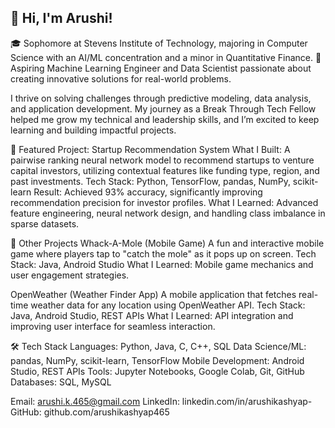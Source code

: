## 👋 Hi, I'm Arushi!

🎓 Sophomore at Stevens Institute of Technology, majoring in Computer Science with an AI/ML concentration and a minor in Quantitative Finance.
🔭 Aspiring Machine Learning Engineer and Data Scientist passionate about creating innovative solutions for real-world problems.

I thrive on solving challenges through predictive modeling, data analysis, and application development. My journey as a Break Through Tech Fellow helped me grow my technical and leadership skills, and I’m excited to keep learning and building impactful projects.

🎯 Featured Project: Startup Recommendation System
What I Built: A pairwise ranking neural network model to recommend startups to venture capital investors, utilizing contextual features like funding type, region, and past investments.
Tech Stack: Python, TensorFlow, pandas, NumPy, scikit-learn
Result: Achieved 93% accuracy, significantly improving recommendation precision for investor profiles.
What I Learned: Advanced feature engineering, neural network design, and handling class imbalance in sparse datasets.

🚀 Other Projects
Whack-A-Mole (Mobile Game)
A fun and interactive mobile game where players tap to "catch the mole" as it pops up on screen.
Tech Stack: Java, Android Studio
What I Learned: Mobile game mechanics and user engagement strategies.

OpenWeather (Weather Finder App)
A mobile application that fetches real-time weather data for any location using OpenWeather API.
Tech Stack: Java, Android Studio, REST APIs
What I Learned: API integration and improving user interface for seamless interaction.

🛠 Tech Stack
Languages: Python, Java, C, C++, SQL
Data Science/ML: pandas, NumPy, scikit-learn, TensorFlow
Mobile Development: Android Studio, REST APIs
Tools: Jupyter Notebooks, Google Colab, Git, GitHub
Databases: SQL, MySQL

Email: arushi.k.465@gmail.com
LinkedIn: linkedin.com/in/arushikashyap-
GitHub: github.com/arushikashyap465

